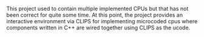 This project used to contain multiple implemented CPUs but that has not been
correct for quite some time. At this point, the project provides an interactive
environment via CLIPS for implementing microcoded cpus where components written
in C++ are wired together using CLIPS as the ucode. 
